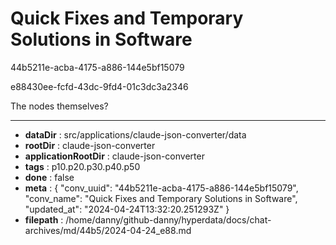 # Quick Fixes and Temporary Solutions in Software

44b5211e-acba-4175-a886-144e5bf15079

e88430ee-fcfd-43dc-9fd4-01c3dc3a2346

The nodes themselves?

---

* **dataDir** : src/applications/claude-json-converter/data
* **rootDir** : claude-json-converter
* **applicationRootDir** : claude-json-converter
* **tags** : p10.p20.p30.p40.p50
* **done** : false
* **meta** : {
  "conv_uuid": "44b5211e-acba-4175-a886-144e5bf15079",
  "conv_name": "Quick Fixes and Temporary Solutions in Software",
  "updated_at": "2024-04-24T13:32:20.251293Z"
}
* **filepath** : /home/danny/github-danny/hyperdata/docs/chat-archives/md/44b5/2024-04-24_e88.md